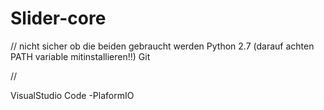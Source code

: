 # Slider-core

// nicht sicher ob die beiden gebraucht werden
Python 2.7 (darauf achten PATH variable mitinstallieren!!)
Git

//

VisualStudio Code
  -PlaformIO
